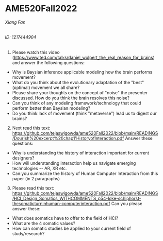 # AME520Fall2022

###### Xiang Fan  
###### ID: 1217444904

1. Please watch this video (https://www.ted.com/talks/daniel_wolpert_the_real_reason_for_brains) and answer the following questions:

  * Why is Baysian inference applicable modeling how the brain performs movement?
  * What do you think about the evolutionary adaptation of the "best" (optimal) movement we all share?
  * Please share your thoughts on the concept of "noise" the presenter discussed. How do you think the brain resolves this noise?
  * Can you think of any modeling framework/technology that could perform better than Baysian modeling?
  * Do you think lack of movement (think "metaverse") lead us to digest our brains?
 
2. Next read this text: https://github.com/tejaswigowda/ame520Fall2022/blob/main/READINGS/Dourish%20excerpt%20chap1'HistoryofInteraction.pdf Answer these questions:

  * Why is understanding the history of interaction important for current designers?
  * How will understanding interaction help us navigate emerging technologies -- AR, XR etc.
  * Can you summarize the history of Human Computer Interaction from this paper (in 2 paragraphs)

3. Please read this text: https://github.com/tejaswigowda/ame520Fall2022/blob/main/READINGS/HCI_Design_Somatics_WITHCOMMENTS_p54-loke-schiphorst-thesomaticturninhuman-computerinteraction.pdf Can you please answer these:

  * What does somatics have to offer to the field of HCI?
  * What are the 4 somatic values?
  * How can somatic studies be applied to your current field of study/research?
